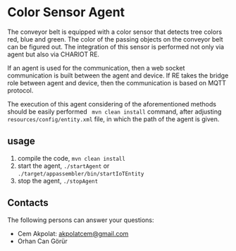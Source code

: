 # Color Sensor Agent
The conveyor belt is equipped with a color sensor that detects tree colors red, blue and green.
The color of the passing objects on the conveyor belt can be figured out. 
The integration of this sensor is performed not only via agent but also via CHARIOT RE.

If an agent is used for the communication, then a web socket communication is built between the agent and device.
If RE takes the bridge role between agent and device, then the communication is based on MQTT protocol.

The execution of this agent considering of the aforementioned methods should be easily performed
` mvn clean install` command, after adjusting `resources/config/entity.xml` file, in which the path of the agent is given.

## usage
1. compile the code, `mvn clean install`
2. start the agent, `./startAgent` or `./target/appassembler/bin/startIoTEntity`
3. stop the agent, `./stopAgent`  

## Contacts

The following persons can answer your questions: 

- Cem Akpolat: [akpolatcem@gmail.com](mailto://akpolatcem@gmail.com)
- Orhan Can Görür